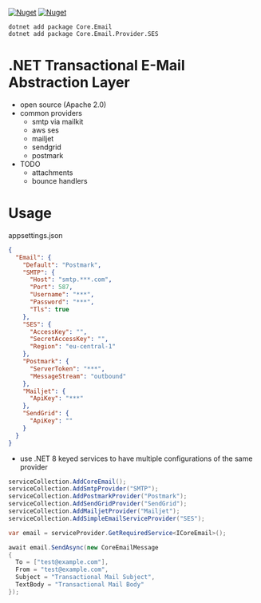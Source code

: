 [![Nuget](https://img.shields.io/nuget/v/Core.Email)](https://www.nuget.org/packages/Core.Email)
[![Nuget](https://img.shields.io/nuget/dt/Core.Email)](https://www.nuget.org/packages/Core.Email)

```
dotnet add package Core.Email
dotnet add package Core.Email.Provider.SES
```

# .NET Transactional E-Mail Abstraction Layer
- open source (Apache 2.0)
- common providers
  - smtp via mailkit
  - aws ses
  - mailjet
  - sendgrid
  - postmark
- TODO
  - attachments
  - bounce handlers  
 
# Usage
appsettings.json
```json
{
  "Email": {
    "Default": "Postmark",
    "SMTP": {
      "Host": "smtp.***.com",
      "Port": 587,
      "Username": "***",
      "Password": "***",
      "Tls": true
    },
    "SES": {
      "AccessKey": "",
      "SecretAccessKey": "",
      "Region": "eu-central-1"
    },
    "Postmark": {
      "ServerToken": "***",
      "MessageStream": "outbound"
    },
    "Mailjet": {
      "ApiKey": "***"
    },
    "SendGrid": {
      "ApiKey": ""
    }
  }
}
```

- use .NET 8 keyed services to have multiple configurations of the same provider
```csharp
serviceCollection.AddCoreEmail();
serviceCollection.AddSmtpProvider("SMTP");
serviceCollection.AddPostmarkProvider("Postmark");
serviceCollection.AddSendGridProvider("SendGrid");
serviceCollection.AddMailjetProvider("Mailjet");
serviceCollection.AddSimpleEmailServiceProvider("SES");

var email = serviceProvider.GetRequiredService<ICoreEmail>();

await email.SendAsync(new CoreEmailMessage
{
  To = ["test@example.com"],
  From = "test@example.com",
  Subject = "Transactional Mail Subject",
  TextBody = "Transactional Mail Body"
});
```
